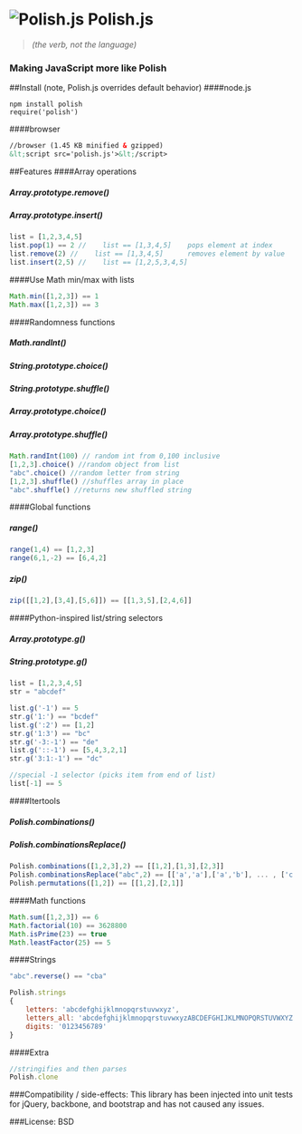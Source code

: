 #    ![Polish.js](http://image.spreadshirt.com/image-server/v1/compositions/2755722/views/1,width=75,height=75,appearanceId=1.png/polish-eagle-crest_design.png) Polish.js

> *(the verb, not the language)*

### Making JavaScript more like Polish

##Install (note, Polish.js overrides default behavior)
####node.js
````
npm install polish
require('polish')
````

####browser
````html
//browser (1.45 KB minified & gzipped)
&lt;script src='polish.js'>&lt;/script>
````

##Features
####Array operations

##### Array.prototype.remove()
##### Array.prototype.insert()

````javascript
list = [1,2,3,4,5]
list.pop(1) == 2 //    list == [1,3,4,5]    pops element at index
list.remove(2) //    list == [1,3,4,5]      removes element by value
list.insert(2,5) //    list == [1,2,5,3,4,5]
````

####Use Math min/max with lists

````javascript
Math.min([1,2,3]) == 1
Math.max([1,2,3]) == 3
````

####Randomness functions

##### Math.randInt()
##### String.prototype.choice()
##### String.prototype.shuffle()
##### Array.prototype.choice()
##### Array.prototype.shuffle()

````javascript
Math.randInt(100) // random int from 0,100 inclusive
[1,2,3].choice() //random object from list
"abc".choice() //random letter from string
[1,2,3].shuffle() //shuffles array in place
"abc".shuffle() //returns new shuffled string
````

####Global functions

##### range()
````javascript
range(1,4) == [1,2,3]
range(6,1,-2) == [6,4,2]
````

##### zip()
````javascript
zip([[1,2],[3,4],[5,6]]) == [[1,3,5],[2,4,6]]
````

####Python-inspired list/string selectors

##### Array.prototype.g()
##### String.prototype.g()

````javascript
list = [1,2,3,4,5]
str = "abcdef"

list.g('-1') == 5
str.g('1:') == "bcdef"
list.g(':2') == [1,2]
str.g('1:3') == "bc"
str.g('-3:-1') == "de"
list.g('::-1') == [5,4,3,2,1]
str.g('3:1:-1') == "dc"

//special -1 selector (picks item from end of list)
list[-1] == 5
````

####Itertools

##### Polish.combinations()
##### Polish.combinationsReplace()

````javascript
Polish.combinations([1,2,3],2) == [[1,2],[1,3],[2,3]]
Polish.combinationsReplace("abc",2) == [['a','a'],['a','b'], ... , ['c','c']]
Polish.permutations([1,2]) == [[1,2],[2,1]]
````

####Math functions
````javascript
Math.sum([1,2,3]) == 6
Math.factorial(10) == 3628800
Math.isPrime(23) == true
Math.leastFactor(25) == 5
````

####Strings
````javascript
"abc".reverse() == "cba"

Polish.strings
{
    letters: 'abcdefghijklmnopqrstuvwxyz',
    letters_all: 'abcdefghijklmnopqrstuvwxyzABCDEFGHIJKLMNOPQRSTUVWXYZ',
    digits: '0123456789'
}
````

####Extra
````javascript
//stringifies and then parses
Polish.clone
````

###Compatibility / side-effects:
This library has been injected into unit tests for jQuery, backbone, and bootstrap and has not caused any issues.

###License: BSD
